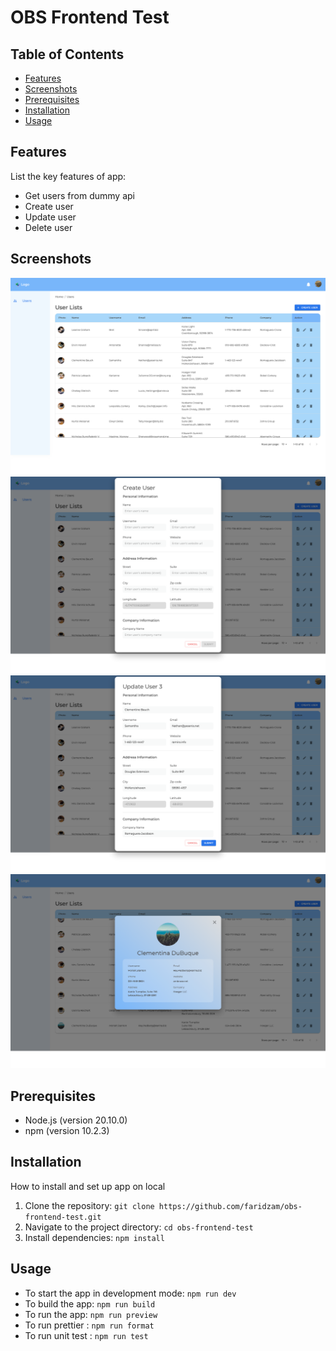 # OBS Frontend Test

## Table of Contents

- [Features](#features)
- [Screenshots](#screenshots)
- [Prerequisites](#prerequisites)
- [Installation](#installation)
- [Usage](#usage)

## Features

List the key features of app:

- Get users from dummy api
- Create user
- Update user
- Delete user

## Screenshots

![Image 1](./src/assets/screenshot/screenshot_1.png)
![Image 2](./src/assets/screenshot/screenshot_2.png)
![Image 3](./src/assets/screenshot/screenshot_3.png)
![Image 4](./src/assets/screenshot/screenshot_4.png)

## Prerequisites

- Node.js (version 20.10.0)
- npm (version 10.2.3)

## Installation

How to install and set up app on local

1. Clone the repository: `git clone https://github.com/faridzam/obs-frontend-test.git`
2. Navigate to the project directory: `cd obs-frontend-test`
3. Install dependencies: `npm install`

## Usage

- To start the app in development mode: `npm run dev`
- To build the app: `npm run build`
- To run the app: `npm run preview`
- To run prettier : `npm run format`
- To run unit test : `npm run test`